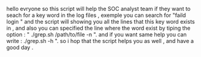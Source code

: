hello evryone so this script will help the SOC analyst team if they want to seach for a key word in the log files , exemple you can search for "faild login " and the script will showing you all the lines that this key word exists in ,
and also you can specified the line where the word exist by tiping the option : " ./grep.sh /path/to/file -n ".
and if you want same help you can write :  ./grep.sh -h ".
so i hop that the script helps you as well , and have a good day .
